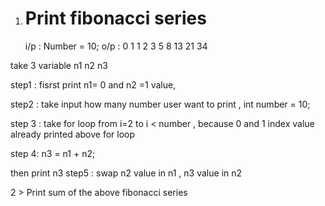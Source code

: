 1. Print fibonacci series
   ===========================
   i/p : Number = 10;
   o/p : 0 1 1 2 3 5 8 13 21 34

take 3 variable n1 n2 n3

step1 : fisrst print n1= 0 and n2 =1 value,

step2 : take input how many number user want to print , int number = 10;

step 3 : take for loop from i=2 to i < number , because 0 and 1 index value already printed above for loop

step 4:  n3 = n1 + n2;

then print n3
step5 : swap n2 value in n1 , n3 value in n2

2 > Print sum of the above fibonacci series